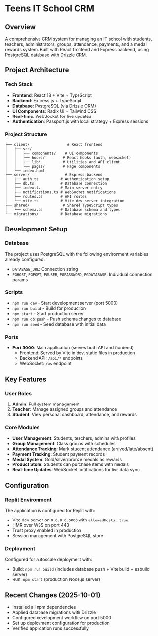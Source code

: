 # Teens IT School CRM

## Overview
A comprehensive CRM system for managing an IT school with students, teachers, administrators, groups, attendance, payments, and a medal rewards system. Built with React frontend and Express backend, using PostgreSQL database with Drizzle ORM.

## Project Architecture

### Tech Stack
- **Frontend**: React 18 + Vite + TypeScript
- **Backend**: Express.js + TypeScript
- **Database**: PostgreSQL (via Drizzle ORM)
- **UI Components**: Radix UI + Tailwind CSS
- **Real-time**: WebSocket for live updates
- **Authentication**: Passport.js with local strategy + Express sessions

### Project Structure
```
├── client/                 # React frontend
│   ├── src/
│   │   ├── components/    # UI components
│   │   ├── hooks/        # React hooks (auth, websocket)
│   │   ├── lib/          # Utilities and API client
│   │   └── pages/        # Page components
│   └── index.html
├── server/                # Express backend
│   ├── auth.ts          # Authentication setup
│   ├── db.ts            # Database connection
│   ├── index.ts         # Main server entry
│   ├── notifications.ts # WebSocket notifications
│   ├── routes.ts        # API routes
│   └── vite.ts          # Vite dev server integration
├── shared/               # Shared TypeScript types
│   └── schema.ts        # Database schema and types
└── migrations/          # Database migrations
```

## Development Setup

### Database
The project uses PostgreSQL with the following environment variables already configured:
- `DATABASE_URL`: Connection string
- `PGHOST`, `PGPORT`, `PGUSER`, `PGPASSWORD`, `PGDATABASE`: Individual connection params

### Scripts
- `npm run dev` - Start development server (port 5000)
- `npm run build` - Build for production
- `npm start` - Start production server
- `npm run db:push` - Push schema changes to database
- `npm run seed` - Seed database with initial data

### Ports
- **Port 5000**: Main application (serves both API and frontend)
  - Frontend: Served by Vite in dev, static files in production
  - Backend API: `/api/*` endpoints
  - WebSocket: `/ws` endpoint

## Key Features

### User Roles
1. **Admin**: Full system management
2. **Teacher**: Manage assigned groups and attendance
3. **Student**: View personal dashboard, attendance, and rewards

### Core Modules
- **User Management**: Students, teachers, admins with profiles
- **Group Management**: Class groups with schedules
- **Attendance Tracking**: Mark student attendance (arrived/late/absent)
- **Payment Tracking**: Student payment records
- **Medal System**: Gold/silver/bronze medals as rewards
- **Product Store**: Students can purchase items with medals
- **Real-time Updates**: WebSocket notifications for live data sync

## Configuration

### Replit Environment
The application is configured for Replit with:
- Vite dev server on `0.0.0.0:5000` with `allowedHosts: true`
- HMR over WSS on port 443
- Trust proxy enabled in production
- Session management with PostgreSQL store

### Deployment
Configured for autoscale deployment with:
- Build: `npm run build` (includes database push + Vite build + esbuild server)
- Run: `npm start` (production Node.js server)

## Recent Changes (2025-10-01)
- Installed all npm dependencies
- Applied database migrations with Drizzle
- Configured development workflow on port 5000
- Set up deployment configuration for production
- Verified application runs successfully
